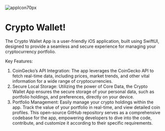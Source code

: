 ![appIcon70px](https://github.com/aum-chauhan-175/Crypto_Wallet/assets/83302656/bd02ccb6-59ce-4573-8e9f-5af7c7245a1d)

# Crypto Wallet!

The Crypto Wallet App is a user-friendly iOS application, built using SwiftUI, designed to provide a seamless and secure experience for managing your cryptocurrency portfolio.

Key Features:
1. CoinGecko’s API Integration: The app leverages the CoinGecko API to fetch real-time data, including prices, market trends, and other vital information for a wide range of cryptocurrencies.
2. Secure Local Storage: Utilizing the power of Core Data, the Crypto Wallet App ensures the secure storage of your personal data, such as portfolio holdings, and preferences, directly on your device.
3. Portfolio Management: Easily manage your crypto holdings within the app. Track the value of your portfolio in real-time, and view detailed coin profiles.
This open-source GitHub repository serves as a comprehensive codebase for the app, empowering developers to dive into the code, contribute, and customize it according to their specific requirements.
